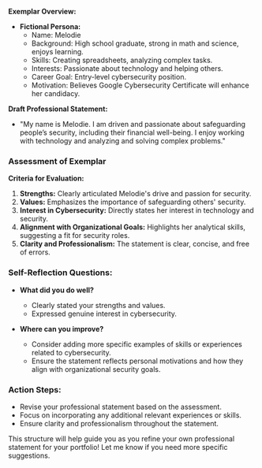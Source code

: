 
**Exemplar Overview:**
- **Fictional Persona:** 
  - Name: Melodie
  - Background: High school graduate, strong in math and science, enjoys learning.
  - Skills: Creating spreadsheets, analyzing complex tasks.
  - Interests: Passionate about technology and helping others.
  - Career Goal: Entry-level cybersecurity position.
  - Motivation: Believes Google Cybersecurity Certificate will enhance her candidacy.

**Draft Professional Statement:**
- "My name is Melodie. I am driven and passionate about safeguarding people’s security, including their financial well-being. I enjoy working with technology and analyzing and solving complex problems."

### Assessment of Exemplar

**Criteria for Evaluation:**
1. **Strengths:** Clearly articulated Melodie's drive and passion for security.
2. **Values:** Emphasizes the importance of safeguarding others' security.
3. **Interest in Cybersecurity:** Directly states her interest in technology and security.
4. **Alignment with Organizational Goals:** Highlights her analytical skills, suggesting a fit for security roles.
5. **Clarity and Professionalism:** The statement is clear, concise, and free of errors.

### Self-Reflection Questions:
- **What did you do well?**
  - Clearly stated your strengths and values.
  - Expressed genuine interest in cybersecurity.

- **Where can you improve?**
  - Consider adding more specific examples of skills or experiences related to cybersecurity.
  - Ensure the statement reflects personal motivations and how they align with organizational security goals.

### Action Steps:
- Revise your professional statement based on the assessment.
- Focus on incorporating any additional relevant experiences or skills.
- Ensure clarity and professionalism throughout the statement.

This structure will help guide you as you refine your own professional statement for your portfolio! Let me know if you need more specific suggestions.